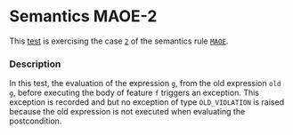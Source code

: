 # Semantics MAOE-2

This [test](.) is exercising the case [`2`](../Readme.md) of the semantics rule [`MAOE`](../../maoe/Readme.md).

### Description

In this test, the evaluation of the expression `g`, from the old expression `old g`, before executing the body of feature `f` triggers an exception. This exception is recorded and but no exception of type `OLD_VIOLATION` is raised because the old expression is not executed when evaluating the postcondition.

